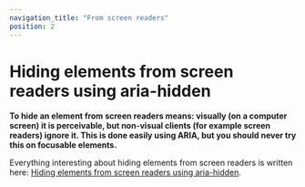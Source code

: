 ```yaml
---
navigation_title: "From screen readers"
position: 2
---
```


# Hiding elements from screen readers using aria-hidden

**To hide an element from screen readers means: visually (on a computer screen) it is perceivable, but non-visual clients (for example screen readers) ignore it. This is done easily using ARIA, but you should never try this on focusable elements.**

Everything interesting about hiding elements from screen readers is written here: [Hiding elements from screen readers using aria-hidden](/examples/sensible-aria-usage/hidden).